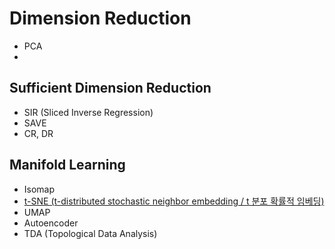 # Dimension Reduction
- PCA
- 
## Sufficient Dimension Reduction
- SIR (Sliced Inverse Regression)
- SAVE
- CR, DR
## Manifold Learning
- Isomap
- [t-SNE (t-distributed stochastic neighbor embedding / t 분포 확률적 임베딩)](https://github.com/dglim212/DimensionReduction/tree/main/t-SNE)
- UMAP
- Autoencoder
- TDA (Topological Data Analysis)
